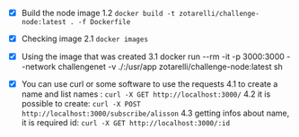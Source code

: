 - [x] Build the node image
1.2 ```docker build -t zotarelli/challenge-node:latest . -f Dockerfile```

- [x] Checking image
2.1 ```docker images```

- [x] Using the image that was created 
3.1 docker run --rm -it -p 3000:3000 --network challengenet -v ./:/usr/app zotarelli/challenge-node:latest sh


- [x] You can use curl or some software to use the requests
4.1 to create a name and list names : ```curl -X GET http://localhost:3000/```
4.2 it is possible to create: ```curl -X POST http://localhost:3000/subscribe/alisson```
4.3 getting infos about name, it is required id: ```curl -X GET http://localhost:3000/:id```